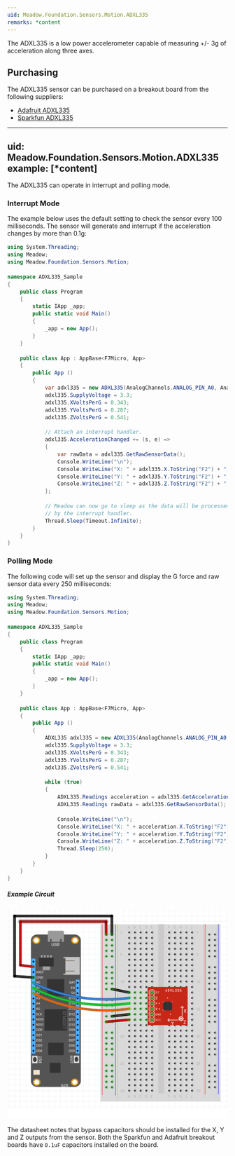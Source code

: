 ```yaml
---
uid: Meadow.Foundation.Sensors.Motion.ADXL335
remarks: *content
---
```


The ADXL335 is a low power accelerometer capable of measuring +/- 3g of acceleration along three axes.

## Purchasing

The ADXL335 sensor can be purchased on a breakout board from the following suppliers:

* [Adafruit ADXL335](https://www.adafruit.com/product/163)
* [Sparkfun ADXL335](https://www.sparkfun.com/products/9269)

---
uid: Meadow.Foundation.Sensors.Motion.ADXL335
example: [*content]
---

The ADXL335 can operate in interrupt and polling mode.

### Interrupt Mode

The example below uses the default setting to check the sensor every 100 milliseconds.  The sensor will generate and interrupt if the acceleration changes by more than 0.1g:

```csharp
using System.Threading;
using Meadow;
using Meadow.Foundation.Sensors.Motion;

namespace ADXL335_Sample
{
    public class Program
    {
        static IApp _app; 
        public static void Main()
        {
            _app = new App();
        }
    }
    
    public class App : AppBase<F7Micro, App>
    {
        public App ()
        {
            var adxl335 = new ADXL335(AnalogChannels.ANALOG_PIN_A0, AnalogChannels.ANALOG_PIN_A1, AnalogChannels.ANALOG_PIN_A2);
            adxl335.SupplyVoltage = 3.3;
            adxl335.XVoltsPerG = 0.343;
            adxl335.YVoltsPerG = 0.287;
            adxl335.ZVoltsPerG = 0.541;
            
            // Attach an interrupt handler.            
            adxl335.AccelerationChanged += (s, e) =>
            {
                var rawData = adxl335.GetRawSensorData();
                Console.WriteLine("\n");
                Console.WriteLine("X: " + adxl335.X.ToString("F2") + ", " + rawData.X.ToString("F2"));
                Console.WriteLine("Y: " + adxl335.Y.ToString("F2") + ", " + rawData.Y.ToString("F2"));
                Console.WriteLine("Z: " + adxl335.Z.ToString("F2") + ", " + rawData.Z.ToString("F2"));
            };

            // Meadow can now go to sleep as the data will be processed
            // by the interrupt handler.
            Thread.Sleep(Timeout.Infinite);
        }
    }
}
```

### Polling Mode

The following code will set up the sensor and display the G force and raw sensor data every 250 milliseconds:

```csharp
using System.Threading;
using Meadow;
using Meadow.Foundation.Sensors.Motion;

namespace ADXL335_Sample
{
    public class Program
    {
        static IApp _app; 
        public static void Main()
        {
            _app = new App();
        }
    }
    
    public class App : AppBase<F7Micro, App>
    {
        public App ()
        {
            ADXL335 adxl335 = new ADXL335(AnalogChannels.ANALOG_PIN_A0, AnalogChannels.ANALOG_PIN_A1, AnalogChannels.ANALOG_PIN_A2);
            adxl335.SupplyVoltage = 3.3;
            adxl335.XVoltsPerG = 0.343;
            adxl335.YVoltsPerG = 0.287;
            adxl335.ZVoltsPerG = 0.541;
            
            while (true)
            {
                ADXL335.Readings acceleration = adxl335.GetAcceleration();
                ADXL335.Readings rawData = adxl335.GetRawSensorData();

                Console.WriteLine("\n");
                Console.WriteLine("X: " + acceleration.X.ToString("F2") + ", " + rawData.X.ToString("F2"));
                Console.WriteLine("Y: " + acceleration.Y.ToString("F2") + ", " + rawData.Y.ToString("F2"));
                Console.WriteLine("Z: " + acceleration.Z.ToString("F2") + ", " + rawData.Z.ToString("F2"));
                Thread.Sleep(250);
            }
        }
    }
}
```

##### Example Circuit

![](/API_Assets/Meadow.Foundation.Sensors.Motion.ADXL335/ADXL335.svg)

The datasheet notes that bypass capacitors should be installed for the X, Y and Z outputs from the sensor.  Both the Sparkfun and Adafruit breakout boards have `0.1uF` capacitors installed on the board.